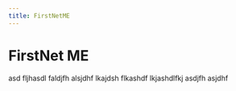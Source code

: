 ```yaml
---
title: FirstNetME
---
```

# FirstNet ME

asd fljhasdl     faldjfh alsjdhf lkajdsh flkashdf lkjashdlfkj asdjfh asjdhf